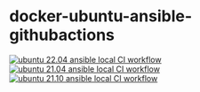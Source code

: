# docker-ubuntu-ansible-githubactions
[![ubuntu 22.04  ansible local CI workflow](https://github.com/githubfoam/docker-ubuntu-ansible-githubactions/actions/workflows/ubuntu-2204-ansible-local-wf.yml/badge.svg)](https://github.com/githubfoam/docker-ubuntu-ansible-githubactions/actions/workflows/ubuntu-2204-ansible-local-wf.yml)  
[![ubuntu 21.04 ansible local CI workflow](https://github.com/githubfoam/docker-ubuntu-ansible-githubactions/actions/workflows/ubuntu-2104-ansible-local-wf.yml/badge.svg?branch=main)](https://github.com/githubfoam/docker-ubuntu-ansible-githubactions/actions/workflows/ubuntu-2104-ansible-local-wf.yml)  
[![ubuntu 21.10  ansible local CI workflow](https://github.com/githubfoam/docker-ubuntu-ansible-githubactions/actions/workflows/ubuntu-2110-ansible-local-wf.yml/badge.svg?branch=main)](https://github.com/githubfoam/docker-ubuntu-ansible-githubactions/actions/workflows/ubuntu-2110-ansible-local-wf.yml)